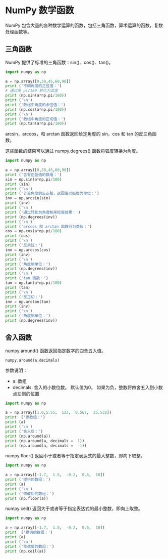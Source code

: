 # NumPy 数学函数
NumPy 包含大量的各种数学运算的函数，包括三角函数，算术运算的函数，复数处理函数等。

## 三角函数
NumPy 提供了标准的三角函数：sin()、cos()、tan()。
```python
import numpy as np
 
a = np.array([0,30,45,60,90])
print ('不同角度的正弦值：')
# 通过乘 pi/180 转化为弧度  
print (np.sin(a*np.pi/180))
print ('\n')
print ('数组中角度的余弦值：')
print (np.cos(a*np.pi/180))
print ('\n')
print ('数组中角度的正切值：')
print (np.tan(a*np.pi/180))
```
arcsin，arccos，和 arctan 函数返回给定角度的 sin，cos 和 tan 的反三角函数。

这些函数的结果可以通过 numpy.degrees() 函数将弧度转换为角度。
```python
import numpy as np
 
a = np.array([0,30,45,60,90])  
print ('含有正弦值的数组：')
sin = np.sin(a*np.pi/180)  
print (sin)
print ('\n')
print ('计算角度的反正弦，返回值以弧度为单位：')
inv = np.arcsin(sin)  
print (inv)
print ('\n')
print ('通过转化为角度制来检查结果：')
print (np.degrees(inv))
print ('\n')
print ('arccos 和 arctan 函数行为类似：')
cos = np.cos(a*np.pi/180)  
print (cos)
print ('\n')
print ('反余弦：')
inv = np.arccos(cos)  
print (inv)
print ('\n')
print ('角度制单位：')
print (np.degrees(inv))
print ('\n')
print ('tan 函数：')
tan = np.tan(a*np.pi/180)  
print (tan)
print ('\n')
print ('反正切：')
inv = np.arctan(tan)  
print (inv)
print ('\n')
print ('角度制单位：')
print (np.degrees(inv))
```
## 舍入函数
numpy.around() 函数返回指定数字的四舍五入值。
```
numpy.around(a,decimals)
```
参数说明：
+ a: 数组
+ decimals: 舍入的小数位数。 默认值为0。 如果为负，整数将四舍五入到小数点左侧的位置
```python
import numpy as np
 
a = np.array([1.0,5.55,  123,  0.567,  25.532])  
print  ('原数组：')
print (a)
print ('\n')
print ('舍入后：')
print (np.around(a))
print (np.around(a, decimals =  1))
print (np.around(a, decimals =  -1))
```

numpy.floor() 返回小于或者等于指定表达式的最大整数，即向下取整。
```python
import numpy as np
 
a = np.array([-1.7,  1.5,  -0.2,  0.6,  10])
print ('提供的数组：')
print (a)
print ('\n')
print ('修改后的数组：')
print (np.floor(a))
```

numpy.ceil() 返回大于或者等于指定表达式的最小整数，即向上取整。
```python
import numpy as np
 
a = np.array([-1.7,  1.5,  -0.2,  0.6,  10])  
print  ('提供的数组：')
print (a)
print ('\n')
print ('修改后的数组：')
print (np.ceil(a))
```
